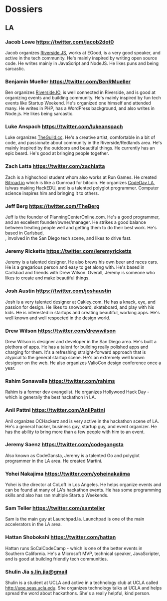 # Dossiers

## LA

### Jacob Lowe <https://twitter.com/jacob2dot0> 

Jacob organizes [Riverside.JS](http://meetup.com/riversidejs), works at EGood, 
is a very good speaker, and active in the tech community. He's mainly inspired 
by writing open source code. He writes mainly in JavaScript and NodeJS. He likes
puns and being sarcastic.

### Benjamin Mueller  <https://twitter.com/BenRMueller>

Ben organizes [Riverside.IO](http://riverside.io), is well connected in Riverside,
and is good at organizing events and building community. He's mainly inspired
by fun tech events like Startup Weekend. He's organized one himself and attended
many. He writes in PHP, has a WordPress background, and also writes in Node.js.
He likes being sarcastic. 

###  Luke Anspach <https://twitter.com/lukeanspach>

Luke organizes [TheGuild.cc](http://theguild.cc). He's a creative artist, 
comfortable in a bit of code, and passionate about community in the 
Riverside/Redlands area. He's mainly inspired by the outdoors and beautiful things. 
He currently has an epic beard. He's good at bringing people together.

### Zach Latta <https://twitter.com/zachlatta>

Zach is a highschool student whom also works at Run Games. He created
[Bitroad.io](http://bitroad.io) which is like a Gumroad for bitcoin. He organizes 
[CodeDay LA](http://la.codeday.org), is/was making HackEDU, and is a talented polyglot 
programmer. Computer science inspires him and bringing it to others. 

### Jeff Berg <https://twitter.com/TheBerg>

Jeff is the founder of PlanningCenterOnline.com. He's a good programmer, and 
an excellent founder/owner/manager. He strikes a good balance between treating
people well and getting them to do their best work. He's based in Carlsbad,  
, involved in the San Diego tech scene, and likes to drive fast.

### Jeremy Ricketts <https://twitter.com/jeremyricketts>

Jeremy is a talented designer. He also brews his own beer and races cars.
He is a gregarious person and easy to get along with. He's based in Carlsbad and 
friends with Drew Wilson. Overall, Jeremy is someone who likes to create and make 
beautiful things.

### Josh Austin <https://twitter.com/joshaustin>

Josh is a very talented designer at Oakley.com. He has a knack, eye, and passion
for design. He likes to snowboard, skateboard, and play with his kids. He is 
interested in startups and creating beautiful, working apps. He's well known and
well respected in the design world.

### Drew Wilson <https://twitter.com/drewwilson>

Drew Wilson is designer and developer in the San Diego area. He's built a 
plethora of apps. He has a talent for building really polished apps and charging
for them. It's a refreshing straight-forward approach that is atypical to the 
general startup scene. He's an extremely well known designer on the web. He also
organizes ValioCon design conference once a year.

### Rahim Sonawalla <https://twitter.com/rahims>

Rahim is a former dev evangelist. He organizes Hollywood Hack Day - which is
generally the best hackathon in LA. 

### Anil Pattni <https://twitter.com/AnilPattni>

Anil organizes OCHackerz and is very active in the hackathon scene of LA. He's
a general hacker, business guy, startup guy, and event organizer. He has the
ability to bring more than a few people with him to an event.

### Jeremy Saenz <https://twitter.com/codegangsta>

Also known as CodeGansta, Jeremy is a talented Go and polyglot programmer in the
LA area. He created Martini.

### Yohei Nakajima <https://twitter.com/yoheinakajima>

Yohei is the director at CoLoft in Los Angeles. He helps organize events and 
can be found at many of LA's hackathon events. He has some programming skills and
also has ran multiple Startup Weekends.

### Sam Teller <https://twitter.com/samteller>

Sam is the main guy at Launchpad.la. Launchpad is one of the main accelerators in 
the LA area. 

### Hattan Shobokshi <https://twitter.com/hattan>

Hattan runs SoCalCodeCamp - which is one of the better events in Southern
California. He's a Microsoft MVP, technical speaker, JavaScripter, and is good at
building friendly tech communities.

### Shulin Jia <s.lin.jia@gmail>

Shulin is a student at UCLA and active in a technology club at UCLA called
<http://upe.seas.ucla.edu>. She organizes technology talks at UCLA and helps
spread the word about hackathons. She's a really helpful, kind person.

